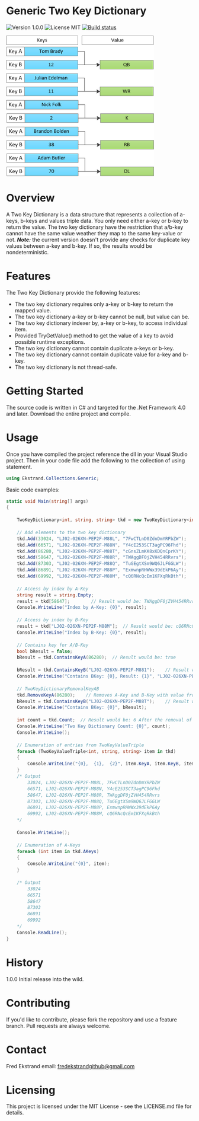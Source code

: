 # Generic Two Key Dictionary
![Version 1.0.0](https://img.shields.io/badge/Version-1.0.0-brightgreen.svg) ![License MIT](https://img.shields.io/badge/Licence-MIT-blue.svg)  [![Build status](https://ci.appveyor.com/api/projects/status/toavtx40noln89q9?svg=true)](https://ci.appveyor.com/project/FredEkstrand/twokeydictionary-0129g)

![image](https://github.com/FredEkstrand/ImageFiles/raw/master/TwoKeyDictionary/TwoKeyDictionaryImage.png)
 

# Overview
A Two Key Dictionary is a data structure that represents a collection of a-keys, b-keys and values triple data. You only need either a-key or b-key to return the value. The two key dictionary have the restriction that a/b-key cannot have the same value weather they map to the same key-value or not. **_Note:_** the current version doesn't provide any checks for duplicate key values between a-key and b-key. If so, the results would be nondeterministic. 

# Features
The Two Key Dictionary provide the following features:
* The two key dictionary requires only a-key or b-key to return the mapped value.
* The two key dictionary a-key or b-key cannot be null, but value can be.
* The two key dictionary indexer by, a-key or b-key, to access individual item.
* Provided TryGetValue() method to get the value of a key to avoid possible runtime exceptions. 
* The two key dictionary cannot contain duplicate a-keys or b-key.
* The two key dictionary cannot contain duplicate value for a-key and b-key.
* The two key dictionary is not thread-safe.

# Getting Started
The source code is written in C# and targeted for the .Net Framework 4.0 and later. Download the entire project and compile.

# Usage
Once you have compiled the project reference the dll in your Visual Studio project. Then in your code file add the following to the collection of using statement.

```csharp
using Ekstrand.Collections.Generic;
```
Basic code examples:
```csharp
static void Main(string[] args)
{

	TwoKeyDictionary<int, string, string> tkd = new TwoKeyDictionary<int, string, string>();

	// Add elements to the two key dictionary
	tkd.Add(33024, "LJ02-026XN-PEP2F-M88L", "7FwCTLnD0ZdnDmYRPbZW");
	tkd.Add(66571, "LJ02-026XN-PEP2F-M88N", "Y4cE253SCT3agPC96Fhd");
	tkd.Add(86280, "LJ02-026XN-PEP2F-M88T", "cGnsZLmKK8xKDQnCprKY");
	tkd.Add(58647, "LJ02-026XN-PEP2F-M88R", "TWAggDF0jZVH454RRvrs");
	tkd.Add(87303, "LJ02-026XN-PEP2F-M88Q", "TuGEgtXSm9WQ6JLFGGLW");
	tkd.Add(86891, "LJ02-026XN-PEP2F-M88P", "ExmwnpRHWWx39dEkP6Ay");
	tkd.Add(69992, "LJ02-026XN-PEP2F-M88M", "cQ6RNcQcEm1KFXqRkBth");

	// Access by index by A-Key
	string result = string.Empty;
	result = tkd[58647];        // Result would be: TWAggDF0jZVH454RRvrs
	Console.WriteLine("Index by A-Key: {0}", result);

	// Access by index by B-Key
	result = tkd["LJ02-026XN-PEP2F-M88M"];  // Result would be: cQ6RNcQcEm1KFXqRkBth
	Console.WriteLine("Index by B-Key: {0}", result);

	// Contains key for A/B-Key
	bool bResult = false;
	bResult = tkd.ContainsKeyA(86280);  // Result would be: true

	bResult = tkd.ContainsKeyB("LJ02-026XN-PEP2F-M881");    // Result would be: false;
	Console.WriteLine("Contains BKey: {0}, Result: {1}", "LJ02-026XN-PEP2F-M881", bResult);

	// TwoKeyDictionaryRemovalKeyAB
	tkd.RemoveKeyA(86280);    // Removes A-Key and B-Key with value from the two key dictionary.
	bResult = tkd.ContainsKeyB("LJ02-026XN-PEP2F-M88T");	// Result would be: false;
	Console.WriteLine("Contains BKey: {0}", bResult);

	int count = tkd.Count;  // Result would be: 6 After the removal of A-Key & B-Key with value.
	Console.WriteLine("Two Key Dictionary Count: {0}", count);
	Console.WriteLine();

	// Enumeration of entries from TwoKeyValueTriple
	foreach (TwoKeyValueTriple<int, string, string> item in tkd)
	{
		Console.WriteLine("{0},  {1},  {2}", item.KeyA, item.KeyB, item.Value);
	}
	/* Output
		33024, LJ02-026XN-PEP2F-M88L, 7FwCTLnD0ZdnDmYRPbZW
		66571, LJ02-026XN-PEP2F-M88N, Y4cE253SCT3agPC96Fhd
		58647, LJ02-026XN-PEP2F-M88R, TWAggDF0jZVH454RRvrs
		87303, LJ02-026XN-PEP2F-M88Q, TuGEgtXSm9WQ6JLFGGLW
		86891, LJ02-026XN-PEP2F-M88P, ExmwnpRHWWx39dEkP6Ay
		69992, LJ02-026XN-PEP2F-M88M, cQ6RNcQcEm1KFXqRkBth	
	*/

	Console.WriteLine();

	// Enumeration of A-Keys
	foreach (int item in tkd.AKeys)
	{
		Console.WriteLine("{0}", item);
	}

	/* Output
		33024
		66571
		58647
		87303
		86891
		69992	
	*/
	Console.ReadLine();
}
```

# History
 1.0.0 Initial release into the wild.

# Contributing

If you'd like to contribute, please fork the repository and use a feature
branch. Pull requests are always welcome.

# Contact
Fred Ekstrand
email: fredekstrandgithub@gmail.com

# Licensing

This project is licensed under the MIT License - see the LICENSE.md file for details.
